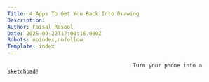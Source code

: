 ```yaml
---
Title: 4 Apps To Get You Back Into Drawing
Description: 
Author: Faisal Rasool
Date: 2025-09-22T17:00:16.000Z
Robots: noindex,nofollow
Template: index
---
```


                                            Turn your phone into a sketchpad!
                                        